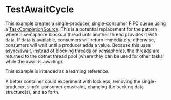 # TestAwaitCycle

This example creates a single-producer, single-consumer FIFO queue using a [TaskCompletionSource](https://docs.microsoft.com/en-us/dotnet/api/system.threading.tasks.taskcompletionsource-1?view=net-5.0). This is a potential replacement for the pattern where a semaphore blocks a thread until another thread provides it with data. If data is available, consumers will return immediately; otherwise, consumers will wait until a producer adds a value. Because this uses async/await, instead of blocking threads on semaphores, the threads are returned to the dotnet thread pool (where they can be used for other tasks while the await is awaiting).

This example is intended as a learning reference.

A better container could experiment with lockless, removing the single-producer, single-consumer constraint, changing the backing data structure(s), and so forth.
